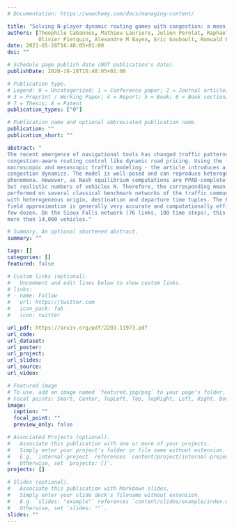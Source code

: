 ```yaml
---
# Documentation: https://wowchemy.com/docs/managing-content/

title: "Solving N-player dynamic routing games with congestion: a mean field approach"
authors: [Theophile Cabannes, Mathieu Lauriere, Julien Perolat, Raphael Marinier, Sertan Girgin, Sarah Perrin, 
          Olivier Pietquin, Alexandre M Bayen, Eric Goubault, Romuald Elie]
date: 2021-05-28T16:48:05+01:00
doi: ""

# Schedule page publish date (NOT publication's date).
publishDate: 2020-10-28T16:48:05+01:00

# Publication type.
# Legend: 0 = Uncategorized; 1 = Conference paper; 2 = Journal article;
# 3 = Preprint / Working Paper; 4 = Report; 5 = Book; 6 = Book section;
# 7 = Thesis; 8 = Patent
publication_types: ["0"]

# Publication name and optional abbreviated publication name.
publication: ""
publication_short: ""

abstract: "
The recent emergence of navigational tools has changed traffic patterns and has now enabled new types of 
congestion-aware routing control like dynamic road pricing. Using the fundamental diagram of traffic flows - applied in 
macroscopic and mesoscopic traffic modeling - the article introduces a new N-player dynamic routing game with explicit 
congestion dynamics. The model is well-posed and can reproduce heterogeneous departure times and congestion spill back 
phenomena. However, as Nash equilibrium computations are PPAD-complete, solving the game becomes intractable for large 
but realistic numbers of vehicles N. Therefore, the corresponding mean field game is also introduced. Experiments were 
performed on several classical benchmark networks of the traffic community: the Pigou, Braess, and Sioux Falls networks 
with heterogeneous origin, destination and departure time tuples. The Pigou and the Braess examples reveal that the mean 
field approximation is generally very accurate and computationally efficient as soon as the number of vehicles exceeds a 
few dozen. On the Sioux Falls network (76 links, 100 time steps), this approach enables learning traffic dynamics with 
more than 14,000 vehicles."

# Summary. An optional shortened abstract.
summary: ""

tags: []
categories: []
featured: false

# Custom links (optional).
#   Uncomment and edit lines below to show custom links.
# links:
# - name: Follow
#   url: https://twitter.com
#   icon_pack: fab
#   icon: twitter

url_pdf: https://arxiv.org/pdf/2203.11973.pdf
url_code:
url_dataset:
url_poster:
url_project:
url_slides:
url_source:
url_video:

# Featured image
# To use, add an image named `featured.jpg/png` to your page's folder. 
# Focal points: Smart, Center, TopLeft, Top, TopRight, Left, Right, BottomLeft, Bottom, BottomRight.
image:
  caption: ""
  focal_point: ""
  preview_only: false

# Associated Projects (optional).
#   Associate this publication with one or more of your projects.
#   Simply enter your project's folder or file name without extension.
#   E.g. `internal-project` references `content/project/internal-project/index.md`.
#   Otherwise, set `projects: []`.
projects: []

# Slides (optional).
#   Associate this publication with Markdown slides.
#   Simply enter your slide deck's filename without extension.
#   E.g. `slides: "example"` references `content/slides/example/index.md`.
#   Otherwise, set `slides: ""`.
slides: ""
---
```


